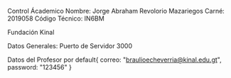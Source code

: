 Control Ácademico
Nombre: Jorge Abraham Revolorio Mazariegos
Carné: 2019058
Código Técnico: IN6BM

Fundación Kinal

Datos Generales: Puerto de Servidor 3000

Datos del Profesor por default{
    correo: "braulioecheverria@kinal.edu.gt",
    password: "123456"
}